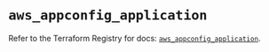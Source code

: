 # `aws_appconfig_application`

Refer to the Terraform Registry for docs: [`aws_appconfig_application`](https://registry.terraform.io/providers/hashicorp/aws/5.52.0/docs/resources/appconfig_application).
